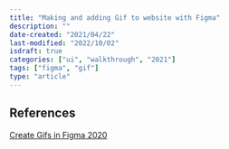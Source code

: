 ```yaml
---
title: "Making and adding Gif to website with Figma"
description: ""
date-created: "2021/04/22"
last-modified: "2022/10/02"
isdraft: true
categories: ["ui", "walkthrough", "2021"]
tags: ["figma", "gif"]
type: "article"
---
```


## References

[Create Gifs in Figma 2020](https://www.youtube.com/watch?v=hRd0rPbU8-o)
